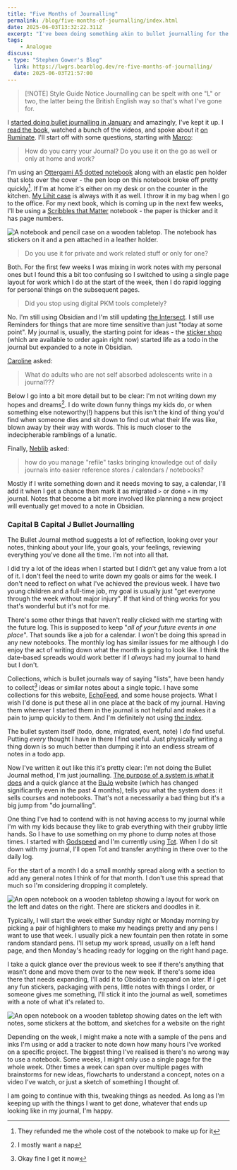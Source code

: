 ```yaml
---
title: "Five Months of Journalling"
permalink: /blog/five-months-of-journalling/index.html
date: 2025-06-03T13:32:22.311Z
excerpt: "I've been doing something akin to bullet journalling for the best part of five months and have some thoughts"
tags:
    - Analogue
discuss:
- type: "Stephen Gower's Blog"
  link: https://lwgrs.bearblog.dev/re-five-months-of-journalling/
  date: 2025-06-03T21:57:00
---
```


> [!NOTE] Style Guide Notice
> Journalling can be spelt with one "L" or two, the latter being the British English way so that's what I've gone for.

I [started doing bullet journalling in January](https://rknight.me/blog/biting-the-bullet/) and amazingly, I've kept it up. I [read the book](https://rknight.me/almanac/books/2025-01-20-the-bullet-journal-method/), watched a bunch of the videos, and spoke about it [on Ruminate](https://ruminatepodcast.com). I'll start off with some questions, starting with [Marco](https://social.lol/@esamecar/113992147299808545):

> How do you carry your Journal? Do you use it on the go as well or only at home and work? 

I'm using an [Ottergami A5 dotted notebook](https://www.amazon.co.uk/stores/page/EF2037D3-B740-4CEC-B6B0-413832C08D2A) along with an elastic pen holder that slots over the cover - the pen loop on this notebook broke off pretty quickly[^1]. If I'm at home it's either on my desk or on the counter in the kitchen. [My Lihit case](https://rknight.me/blog/lihit-labs-compact-pen-case-review/) is always with it as well. I throw it in my bag when I go to the office. For my next book, which is coming up in the next few weeks, I'll be using a [Scribbles that Matter](https://www.amazon.co.uk/stores/page/3479760F-89A6-4BCD-BA51-E0982AA4748A) notebook - the paper is thicker and it has page numbers.

![A notebook and pencil case on a wooden tabletop. The notebook has stickers on it and a pen attached in a leather holder.](https://cdn.rknight.me/site/2025/notebook-and-pens.jpg)

> Do you use it for private and work related stuff or only for one? 

Both. For the first few weeks I was mixing in work notes with my personal ones but I found this a bit too confusing so I switched to using a single page layout for work which I do at the start of the week, then I do rapid logging for personal things on the subsequent pages.

> Did you stop using digital PKM tools completely? 

No. I'm still using Obsidian and I'm still updating [the Intersect](/intersect). I still use Reminders for things that are more time sensitive than just "today at some point". My journal is, usually, the starting point for ideas - the [sticker shop](/shop) (which are available to order again right now) started life as a todo in the journal but expanded to a note in Obsidian.

[Caroline](https://www.penaddict.com/?category=Meet+Your+Maker) asked:

> What do adults who are not self absorbed adolescents write in a journal???

Below I go into a bit more detail but to be clear: I'm not writing down my hopes and dreams[^2]. I do write down funny things my kids do, or when something else noteworthy(!) happens but this isn't the kind of thing you'd find when someone dies and sit down to find out what their life was like, blown away by their way with words. This is much closer to the indecipherable ramblings of a lunatic.

Finally, [Neblib](https://mastodo.neoliber.al/@Neblib/114597997777651516) asked: 

> how do you manage "refile" tasks bringing knowledge out of daily journals into easier reference stores / calendars / notebooks? 

Mostly if I write something down and it needs moving to say, a calendar, I'll add it when I get a chance then mark it as migrated `>` or done `×` in my journal. Notes that become a bit more involved like planning a new project will eventually get moved to a note in Obsidian.

### Capital B Capital J Bullet Journalling

The Bullet Journal method suggests a lot of reflection, looking over your notes, thinking about your life, your goals, your feelings, reviewing everything you've done all the time. I'm not into all that.

I did try a lot of the ideas when I started but I didn't get any value from a lot of it. I don't feel the need to write down my goals or aims for the week. I don't need to reflect on what I've achieved the previous week. I have two young children and a full-time job, my goal is usually just "get everyone through the week without major injury". If that kind of thing works for you that's wonderful but it's not for me. 

There's some other things that haven't really clicked with me starting with the future log. This is supposed to keep "_all of your future events in one place_". That sounds like a job for a calendar. I won't be doing this spread in any new notebooks. The monthly log has similar issues for me although I do enjoy the act of writing down what the month is going to look like. I think the date-based spreads would work better if I _always_ had my journal to hand but I don't.

Collections, which is bullet journals way of saying "lists", have been handy to collect[^3] ideas or similar notes about a single topic. I have some collections for this website, [EchoFeed](https://echofeed.app), and some house projects. What I wish I'd done is put these all in one place at the back of my journal. Having them wherever I started them in the journal is not helpful and makes it a pain to jump quickly to them. And I'm definitely not using [the index](https://bulletjournal.com/blogs/faq/the-index).

The bullet system itself (todo, done, migrated, event, note) I _do_ find useful. Putting _every_ thought I have in there I find useful. Just physically writing a thing down is so much better than dumping it into an endless stream of notes in a todo app.

Now I've written it out like this it's pretty clear: I'm not doing the Bullet Journal method, I'm just journalling. [The purpose of a system is what it does](https://en.wikipedia.org/wiki/The_purpose_of_a_system_is_what_it_does) and a quick glance at the [BuJo](https://bulletjournal.com) website (which has changed significantly even in the past 4 months), tells you what the system does: it sells courses and notebooks. That's not a necessarily a bad thing but it's a big jump from "do journalling".

One thing I've had to contend with is not having access to my journal while I'm with my kids because they like to grab everything with their grubby little hands. So I have to use something on my phone to dump notes at those times. I started with [Godspeed](https://rknight.me/save/godspeed) and I'm currently using [Tot](https://tot.rocks). When I do sit down with my journal, I'll open Tot and transfer anything in there over to the daily log.

For the start of a month I do a small monthly spread along with a section to add any general notes I think of for that month. I don't use this spread that much so I'm considering dropping it completely.

![An open notebook on a wooden tabletop showing a layout for work on the left and dates on the right. There are stickers and doodles in it.](https://cdn.rknight.me/site/2025/weekly-spread.jpg)

Typically, I will start the week either Sunday night or Monday morning by picking a pair of highlighters to make my headings pretty and any pens I want to use that week. I usually pick a new fountain pen then rotate in some random standard pens. I'll setup my work spread, usually on a left hand page, and then Monday's heading ready for logging on the right hand page.

I take a quick glance over the previous week to see if there's anything that wasn't done and move them over to the new week. If there's some idea there that needs expanding, I'll add it to Obsidian to expand on later. If I get any fun stickers, packaging with pens, little notes with things I order, or someone gives me something, I'll stick it into the journal as well, sometimes with a note of what it's related to. 

![An open notebook on a wooden tabletop showing dates on the left with notes, some stickers at the bottom, and sketches for a website on the right](https://cdn.rknight.me/site/2025/spread-with-stickers.jpg)

Depending on the week, I might make a note with a sample of the pens and inks I'm using or add a tracker to note down how many hours I've worked on a specific project. The biggest thing I've realised is there's no wrong way to use a notebook. Some weeks, I might only use a single page for the whole week. Other times a week can span over multiple pages with brainstorms for new ideas, flowcharts to understand a concept, notes on a video I've watch, or just a sketch of something I thought of. 

I am going to continue with this, tweaking things as needed. As long as I'm keeping up with the things I want to get done, whatever that ends up looking like in my journal, I'm happy.

[^1]: They refunded me the whole cost of the notebook to make up for it
[^2]: I mostly want a nap
[^3]: Okay fine I get it now